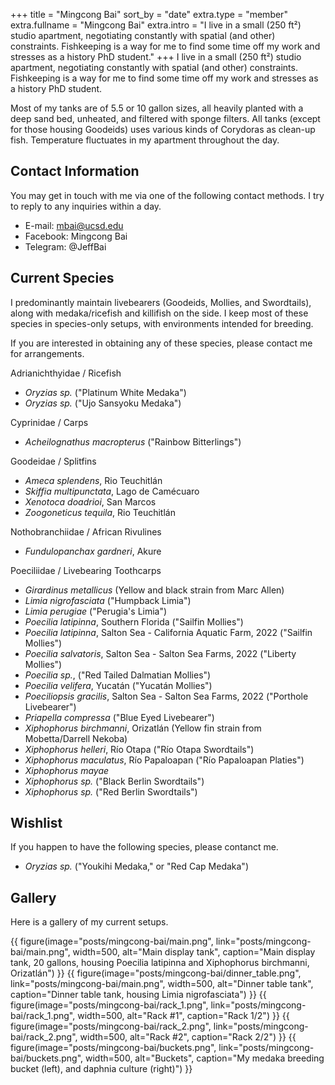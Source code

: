 +++
title = "Mingcong Bai"
sort_by = "date"
extra.type = "member"
extra.fullname = "Mingcong Bai"
extra.intro = "I live in a small (250 ft²) studio apartment, negotiating constantly with spatial (and other) constraints.  Fishkeeping is a way for me to find some time off my work and stresses as a history PhD student."
+++
I live in a small (250 ft²) studio apartment, negotiating constantly with spatial (and other) constraints.  Fishkeeping is a way for me to find some time off my work and stresses as a history PhD student.

Most of my tanks are of 5.5 or 10 gallon sizes, all heavily planted with a deep sand bed, unheated, and filtered with sponge filters. All tanks (except for those housing Goodeids) uses various kinds of Corydoras as clean-up fish. Temperature fluctuates in my apartment throughout the day.

## Contact Information

You may get in touch with me via one of the following contact methods. I try to reply to any inquiries within a day.

- E-mail: [mbai@ucsd.edu](mailto:mbai@ucsd.edu)
- Facebook: Mingcong Bai
- Telegram: @JeffBai

## Current Species

I predominantly maintain livebearers (Goodeids, Mollies, and Swordtails), along with medaka/ricefish and killifish on the side. I keep most of these species in species-only setups, with environments intended for breeding.

If you are interested in obtaining any of these species, please contact me for arrangements.

Adrianichthyidae / Ricefish

- *Oryzias sp.* ("Platinum White Medaka")
- *Oryzias sp.* ("Ujo Sansyoku Medaka")

Cyprinidae / Carps

- *Acheilognathus macropterus* ("Rainbow Bitterlings")

Goodeidae / Splitfins

- *Ameca splendens*, Rio Teuchitlán
- *Skiffia multipunctata*, Lago de Camécuaro
- *Xenotoca doadrioi*, San Marcos
- *Zoogoneticus tequila*, Rio Teuchitlán

Nothobranchiidae / African Rivulines

- *Fundulopanchax gardneri*, Akure

Poeciliidae / Livebearing Toothcarps

- *Girardinus metallicus* (Yellow and black strain from Marc Allen)
- *Limia nigrofasciata* ("Humpback Limia")
- *Limia perugiae* ("Perugia's Limia")
- *Poecilia latipinna*, Southern Florida ("Sailfin Mollies")
- *Poecilia latipinna*, Salton Sea - California Aquatic Farm, 2022 ("Sailfin Mollies")
- *Poecilia salvatoris*, Salton Sea - Salton Sea Farms, 2022 ("Liberty Mollies")
- *Poecilia sp.*, ("Red Tailed Dalmatian Mollies")
- *Poecilia velifera*, Yucatán ("Yucatán Mollies")
- *Poeciliopsis gracilis*, Salton Sea - Salton Sea Farms, 2022 ("Porthole Livebearer")
- *Priapella compressa* ("Blue Eyed Livebearer")
- *Xiphophorus birchmanni*, Orizatlán (Yellow fin strain from Mobetta/Darrell Nekoba)
- *Xiphophorus helleri*, Río Otapa ("Río Otapa Swordtails")
- *Xiphophorus maculatus*, Río Papaloapan ("Río Papaloapan Platies")
- *Xiphophorus mayae*
- *Xiphophorus sp.* ("Black Berlin Swordtails")
- *Xiphophorus sp.* ("Red Berlin Swordtails")

## Wishlist

If you happen to have the following species, please contanct me.

- *Oryzias sp.* ("Youkihi Medaka," or "Red Cap Medaka")

## Gallery

Here is a gallery of my current setups.

{{ figure(image="posts/mingcong-bai/main.png", link="posts/mingcong-bai/main.png", width=500, alt="Main display tank", caption="Main display tank, 20 gallons, housing Poecilia latipinna and Xiphophorus birchmanni, Orizatlán") }}
{{ figure(image="posts/mingcong-bai/dinner_table.png", link="posts/mingcong-bai/main.png", width=500, alt="Dinner table tank", caption="Dinner table tank, housing Limia nigrofasciata") }}
{{ figure(image="posts/mingcong-bai/rack_1.png", link="posts/mingcong-bai/rack_1.png", width=500, alt="Rack #1", caption="Rack 1/2") }}
{{ figure(image="posts/mingcong-bai/rack_2.png", link="posts/mingcong-bai/rack_2.png", width=500, alt="Rack #2", caption="Rack 2/2") }}
{{ figure(image="posts/mingcong-bai/buckets.png", link="posts/mingcong-bai/buckets.png", width=500, alt="Buckets", caption="My medaka breeding bucket (left), and daphnia culture (right)") }}
